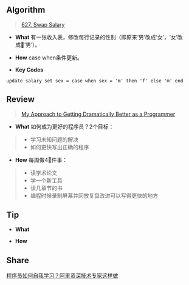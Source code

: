 ## Algorithm
> [627. Swap Salary](https://leetcode.com/problems/swap-salary/description/)

* **What** 有一张收入表，修改每行记录的性别（即原来‘男’改成‘女’，‘女’改成‘男’）。

* **How** case when条件更新。

* **Key Codes**
```
update salary set sex = case when sex = 'm' then 'f' else 'm' end
```

## Review
> [My Approach to Getting Dramatically Better as a Programmer](http://malisper.me/my-approach-to-getting-dramatically-better-as-a-programmer/)

* **What** 如何成为更好的程序员？2个目标：
> * 学习未知问题的解决
> * 如何更快写出正确的程序

* **How** 每周做4件事：
> * 读学术论文
> * 学一个新工具
> * 读几章节的书
> * 编程时候录制屏幕并回放复盘改进可以写得更快的地方


## Tip

* **What**

* **How**


## Share
[程序员如何自我学习？阿里资深技术专家这样做](https://mp.weixin.qq.com/s/VlpOzxc2NB1Usbr0IJMTIQ)

